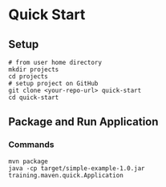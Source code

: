# Quick Start

## Setup

	# from user home directory
	mkdir projects
	cd projects
	# setup project on GitHub
	git clone <your-repo-url> quick-start
	cd quick-start

## Package and Run Application

### Commands

	mvn package
	java -cp target/simple-example-1.0.jar training.maven.quick.Application
